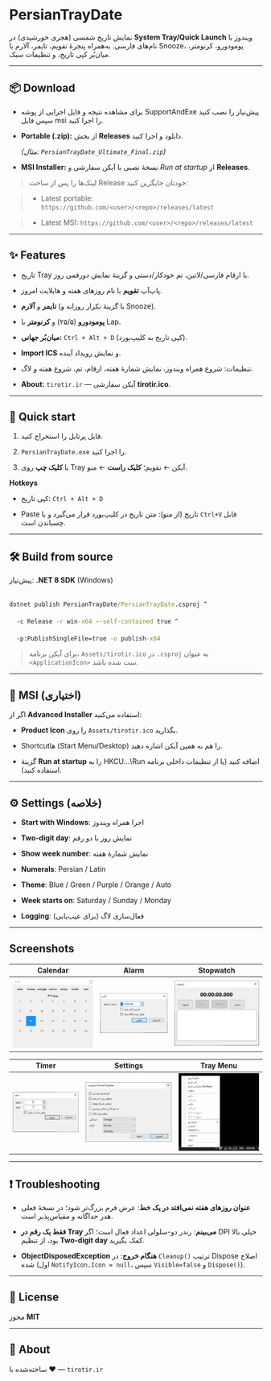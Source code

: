 # PersianTrayDate

نمایش تاریخ شمسی (هجری خورشیدی) در **System Tray/Quick Launch** ویندوز با نام‌های فارسی. به‌همراه پنجرهٔ تقویم، تایمر، آلارم با Snooze، پومودورو، کرنومتر، میان‌بُر کپی تاریخ، و تنظیمات سبک.



---



## 📦 Download

- برای مشاهده نتیجه و فایل اجرایی از پوشه SupportAndExe پیش‌نیاز را نصب کنید سپس فایل msi را اجرا کنید.

- **Portable (.zip):** از بخش **Releases** دانلود و اجرا کنید.  

  *(مثال: `PersianTrayDate_Ultimate_Final.zip`)*  

- **MSI Installer:** نسخهٔ نصبی با آیکن سفارشی و *Run at startup* از **Releases**.  

> لینک‌ها را پس از ساخت Release خودتان جایگزین کنید:

> - Latest portable: `https://github.com/<user>/<repo>/releases/latest`

> - Latest MSI: `https://github.com/<user>/<repo>/releases/latest`



---



## ✨ Features

- تاریخ Tray با ارقام فارسی/لاتین، تم خودکار/دستی و گزینهٔ نمایش دو‌رقمی روز.

- پاپ‌آپ **تقویم** با نام روزهای هفته و هایلایت امروز.

- **تایمر** و **آلارم** (با گزینهٔ تکرار روزانه و Snooze).

- **پومودورو** (۲۵/۵) و **کرنومتر** با Lap.

- **میان‌بُر جهانی:** `Ctrl + Alt + D` (کپی تاریخ به کلیپ‌بورد).

- **Import ICS** و نمایش رویداد آینده.

- تنظیمات: شروع همراه ویندوز، نمایش شمارهٔ هفته، ارقام، تم، شروع هفته و لاگ.

- **About:** `tirotir.ir` — آیکن سفارشی **tirotir.ico**.



---



## 🚀 Quick start

1) فایل پرتابل را استخراج کنید.  

2) `PersianTrayDate.exe` را اجرا کنید.  

3) با **کلیک چپ** روی Tray آیکن ← تقویم؛ **کلیک راست** ← منو.



**Hotkeys**

- کپی تاریخ: `Ctrl + Alt + D`  

- Paste تاریخ (از منو): متن تاریخ در کلیپ‌بورد قرار می‌گیرد و با `Ctrl+V` قابل چسباندن است.



---



## 🛠 Build from source

پیش‌نیاز: **.NET 8 SDK** (Windows)



```bat

dotnet publish PersianTrayDate/PersianTrayDate.csproj ^

  -c Release -r win-x64 --self-contained true ^

  -p:PublishSingleFile=true -o publish-x64

```



> برای آیکن برنامه، `Assets/tirotir.ico` در `.csproj` به عنوان `<ApplicationIcon>` ست شده باشد.



---



## 🧰 MSI (اختیاری)

اگر از **Advanced Installer** استفاده می‌کنید:

- **Product Icon** را روی `Assets/tirotir.ico` بگذارید.

- Shortcutها (Start Menu/Desktop) را هم به همین آیکن اشاره دهید.

- گزینهٔ **Run at startup** را به HKCU\...\Run اضافه کنید (یا از تنظیمات داخلی برنامه استفاده کنید).



---



## ⚙️ Settings (خلاصه)

- **Start with Windows**: اجرا همراه ویندوز  

- **Two-digit day**: نمایش روز با دو رقم  

- **Show week number**: نمایش شمارهٔ هفته  

- **Numerals**: Persian / Latin  

- **Theme**: Blue / Green / Purple / Orange / Auto  

- **Week starts on**: Saturday / Sunday / Monday  

- **Logging**: فعال‌سازی لاگ (برای عیب‌یابی)



---

## Screenshots

| Calendar | Alarm | Stopwatch |
|---|---|---|
| ![Calendar](Assets/calendar.PNG) | ![Alarm](Assets/Alarm.PNG) | ![Stopwatch](Assets/Chronometer.PNG) |

| Timer | Settings | Tray Menu |
|---|---|---|
| ![Timer](Assets/Timer.PNG) | ![Settings](Assets/settings.PNG) | ![Tray Menu](Assets/menu1.png) |

---



## ❗ Troubleshooting

- **عنوان روزهای هفته نمی‌افتد در یک خط**: عرض فرم بزرگ‌تر شود؛ در نسخهٔ فعلی هدر جداگانه و مقیاس‌پذیر است.  

- **فقط یک رقم در Tray می‌بینم**: رندر دو-سلولی اعداد فعال است؛ اگر DPI خیلی بالا بود، از تنظیم **Two-digit day** کمک بگیرید.  

- **ObjectDisposedException هنگام خروج**: در `Cleanup()` ترتیب Dispose اصلاح شده (اول `NotifyIcon.Icon = null`، سپس `Visible=false` و `Dispose()`).



---



## 📄 License

مجوز **MIT**


---



## 👤 About

ساخته‌شده با ❤️ — `tirotir.ir`

